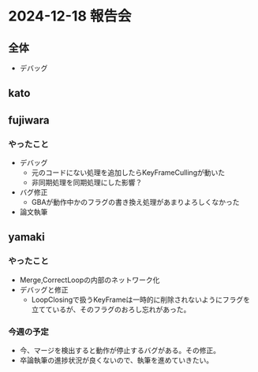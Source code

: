# 2024-12-18 報告会

## 全体

- デバッグ

## kato

## fujiwara

### やったこと

- デバッグ
  - 元のコードにない処理を追加したらKeyFrameCullingが動いた
  - 非同期処理を同期処理にした影響？
- バグ修正
  - GBAが動作中かのフラグの書き換え処理があまりよろしくなかった
- 論文執筆

## yamaki

### やったこと

- Merge,CorrectLoopの内部のネットワーク化
- デバッグと修正
  - LoopClosingで扱うKeyFrameは一時的に削除されないようにフラグを立てているが、そのフラグのおろし忘れがあった。

### 今週の予定

- 今、マージを検出すると動作が停止するバグがある。その修正。
- 卒論執筆の進捗状況が良くないので、執筆を進めていきたい。
